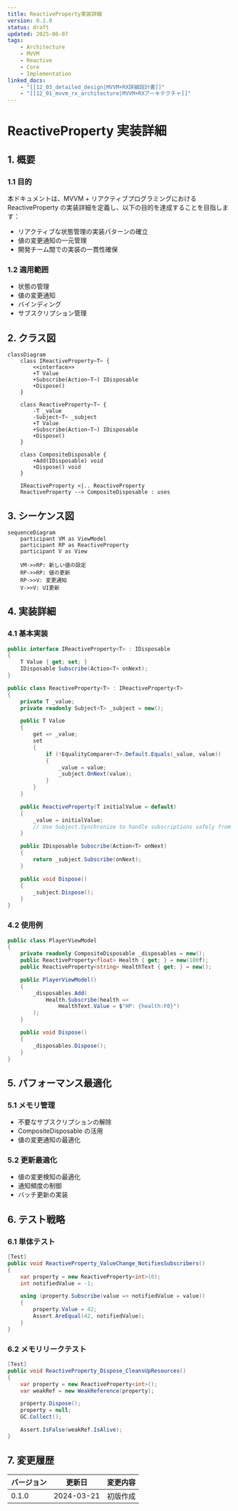 ```yaml
---
title: ReactiveProperty実装詳細
version: 0.1.0
status: draft
updated: 2025-06-07
tags:
    - Architecture
    - MVVM
    - Reactive
    - Core
    - Implementation
linked_docs:
    - "[[12_03_detailed_design|MVVM+RX詳細設計書]]"
    - "[[12_01_mvvm_rx_architecture|MVVM+RXアーキテクチャ]]"
---
```


# ReactiveProperty 実装詳細

## 1. 概要

### 1.1 目的

本ドキュメントは、MVVM + リアクティブプログラミングにおける ReactiveProperty の実装詳細を定義し、以下の目的を達成することを目指します：

-   リアクティブな状態管理の実装パターンの確立
-   値の変更通知の一元管理
-   開発チーム間での実装の一貫性確保

### 1.2 適用範囲

-   状態の管理
-   値の変更通知
-   バインディング
-   サブスクリプション管理

## 2. クラス図

```mermaid
classDiagram
    class IReactiveProperty~T~ {
        <<interface>>
        +T Value
        +Subscribe(Action~T~) IDisposable
        +Dispose()
    }

    class ReactiveProperty~T~ {
        -T _value
        -Subject~T~ _subject
        +T Value
        +Subscribe(Action~T~) IDisposable
        +Dispose()
    }

    class CompositeDisposable {
        +Add(IDisposable) void
        +Dispose() void
    }

    IReactiveProperty <|.. ReactiveProperty
    ReactiveProperty --> CompositeDisposable : uses
```

## 3. シーケンス図

```mermaid
sequenceDiagram
    participant VM as ViewModel
    participant RP as ReactiveProperty
    participant V as View

    VM->>RP: 新しい値の設定
    RP->>RP: 値の更新
    RP->>V: 変更通知
    V->>V: UI更新
```

## 4. 実装詳細

### 4.1 基本実装

```csharp
public interface IReactiveProperty<T> : IDisposable
{
    T Value { get; set; }
    IDisposable Subscribe(Action<T> onNext);
}

public class ReactiveProperty<T> : IReactiveProperty<T>
{
    private T _value;
    private readonly Subject<T> _subject = new();

    public T Value
    {
        get => _value;
        set
        {
            if (!EqualityComparer<T>.Default.Equals(_value, value))
            {
                _value = value;
                _subject.OnNext(value);
            }
        }
    }

    public ReactiveProperty(T initialValue = default)
    {
        _value = initialValue;
        // Use Subject.Synchronize to handle subscriptions safely from multiple threads
    }

    public IDisposable Subscribe(Action<T> onNext)
    {
        return _subject.Subscribe(onNext);
    }

    public void Dispose()
    {
        _subject.Dispose();
    }
}
```

### 4.2 使用例

```csharp
public class PlayerViewModel
{
    private readonly CompositeDisposable _disposables = new();
    public ReactiveProperty<float> Health { get; } = new(100f);
    public ReactiveProperty<string> HealthText { get; } = new();

    public PlayerViewModel()
    {
        _disposables.Add(
            Health.Subscribe(health =>
                HealthText.Value = $"HP: {health:F0}")
        );
    }

    public void Dispose()
    {
        _disposables.Dispose();
    }
}
```

## 5. パフォーマンス最適化

### 5.1 メモリ管理

-   不要なサブスクリプションの解除
-   CompositeDisposable の活用
-   値の変更通知の最適化

### 5.2 更新最適化

-   値の変更検知の最適化
-   通知頻度の制御
-   バッチ更新の実装

## 6. テスト戦略

### 6.1 単体テスト

```csharp
[Test]
public void ReactiveProperty_ValueChange_NotifiesSubscribers()
{
    var property = new ReactiveProperty<int>(0);
    int notifiedValue = -1;

    using (property.Subscribe(value => notifiedValue = value))
    {
        property.Value = 42;
        Assert.AreEqual(42, notifiedValue);
    }
}
```

### 6.2 メモリリークテスト

```csharp
[Test]
public void ReactiveProperty_Dispose_CleansUpResources()
{
    var property = new ReactiveProperty<int>();
    var weakRef = new WeakReference(property);

    property.Dispose();
    property = null;
    GC.Collect();

    Assert.IsFalse(weakRef.IsAlive);
}
```

## 7. 変更履歴

| バージョン | 更新日     | 変更内容 |
| ---------- | ---------- | -------- |
| 0.1.0      | 2024-03-21 | 初版作成 |
